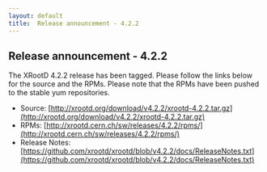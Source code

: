```yaml
---
layout: default
title:  Release announcement - 4.2.2
---
```


Release announcement - 4.2.2
-----------------------------

The XRootD 4.2.2 release has been tagged. Please follow the links
below for the source and the RPMs. Please note that the RPMs have been pushed
to the stable yum repositories.

 * Source: [http://xrootd.org/download/v4.2.2/xrootd-4.2.2.tar.gz](http://xrootd.org/download/v4.2.2/xrootd-4.2.2.tar.gz)
 * RPMs: [http://xrootd.cern.ch/sw/releases/4.2.2/rpms/](http://xrootd.cern.ch/sw/releases/4.2.2/rpms/)
 * Release Notes: [https://github.com/xrootd/xrootd/blob/v4.2.2/docs/ReleaseNotes.txt](https://github.com/xrootd/xrootd/blob/v4.2.2/docs/ReleaseNotes.txt)
